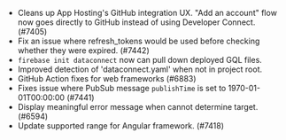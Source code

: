 - Cleans up App Hosting's GitHub integration UX. "Add an account" flow now goes directly to GitHub instead of using Developer Connect. (#7405)
- Fix an issue where refresh_tokens would be used before checking whether they were expired. (#7442)
- `firebase init dataconnect` now can pull down deployed GQL files.
- Improved detection of 'dataconnect.yaml' when not in project root.
- GitHub Action fixes for web frameworks (#6883)
- Fixes issue where PubSub message `publishTime` is set to 1970-01-01T00:00:00 (#7441)
- Display meaningful error message when cannot determine target. (#6594)
- Update supported range for Angular framework. (#7418)
